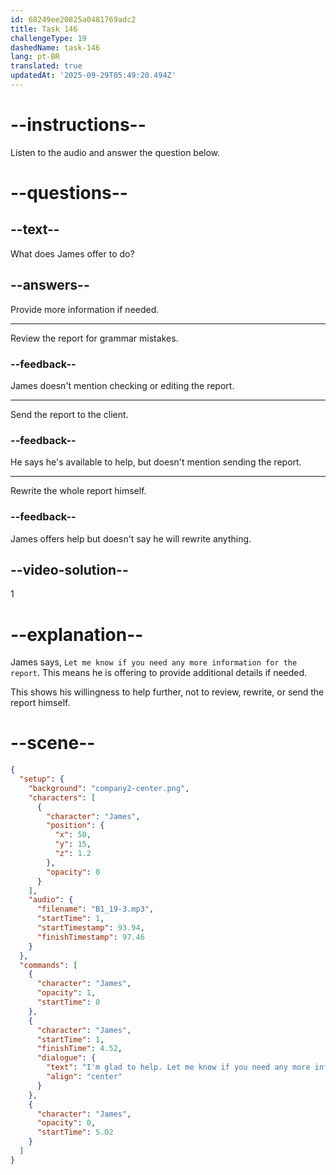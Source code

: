 ```yaml
---
id: 68249ee20825a0481769adc2
title: Task 146
challengeType: 19
dashedName: task-146
lang: pt-BR
translated: true
updatedAt: '2025-09-29T05:49:20.494Z'
---
```


<!-- (Audio) James: I'm glad to help. Let me know if you need any more information for the report. -->

# --instructions--

Listen to the audio and answer the question below.

# --questions--

## --text--

What does James offer to do?

## --answers--

Provide more information if needed.

---

Review the report for grammar mistakes.

### --feedback--

James doesn't mention checking or editing the report.

---

Send the report to the client.

### --feedback--

He says he's available to help, but doesn't mention sending the report.

---

Rewrite the whole report himself.

### --feedback--

James offers help but doesn't say he will rewrite anything.

## --video-solution--

1

# --explanation--

James says, `Let me know if you need any more information for the report`. This means he is offering to provide additional details if needed.

This shows his willingness to help further, not to review, rewrite, or send the report himself.

# --scene--

```json
{
  "setup": {
    "background": "company2-center.png",
    "characters": [
      {
        "character": "James",
        "position": {
          "x": 50,
          "y": 15,
          "z": 1.2
        },
        "opacity": 0
      }
    ],
    "audio": {
      "filename": "B1_19-3.mp3",
      "startTime": 1,
      "startTimestamp": 93.94,
      "finishTimestamp": 97.46
    }
  },
  "commands": [
    {
      "character": "James",
      "opacity": 1,
      "startTime": 0
    },
    {
      "character": "James",
      "startTime": 1,
      "finishTime": 4.52,
      "dialogue": {
        "text": "I'm glad to help. Let me know if you need any more information for the report.",
        "align": "center"
      }
    },
    {
      "character": "James",
      "opacity": 0,
      "startTime": 5.02
    }
  ]
}
```
